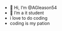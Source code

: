 - 👋 Hi, I’m @AGleason54
- 👀 I’m a it student
- i love to do coding
- coding is my pation

<!---
AGleason54/AGleason54 is a ✨ special ✨ repository because its `README.md` (this file) appears on your GitHub profile.
You can click the Preview link to take a look at your changes.
--->
